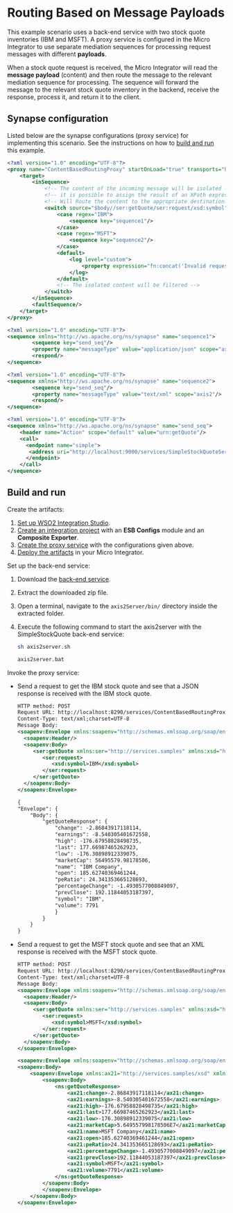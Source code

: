 # Routing Based on Message Payloads

This example scenario uses a back-end service with two stock quote inventories (IBM and MSFT). A proxy service is configured in the Micro Integrator to use separate mediation sequences for processing request messages with different **payloads**. 

When a stock quote request is received, the Micro Integrator will read the **message payload** (content) and then route the message to the relevant mediation sequence for processing. The sequence will forward the message to the relevant stock quote inventory in the backend, receive the response, process it, and return it to the client.
    
## Synapse configuration
    
Listed below are the synapse configurations (proxy service) for implementing this scenario. See the instructions on how to [build and run](#build-and-run) this example.

```xml tab="Proxy Service"
<?xml version="1.0" encoding="UTF-8"?>
<proxy name="ContentBasedRoutingProxy" startOnLoad="true" transports="https http" xmlns="http://ws.apache.org/ns/synapse">
    <target>
        <inSequence>
            <!-- The content of the incoming message will be isolated -->
            <!-- it is possible to assign the result of an XPath expression as well -->
            <!-- Will Route the content to the appropriate destination -->
            <switch source="$body//ser:getQuote/ser:request/xsd:symbol" xmlns:ser="http://services.samples" xmlns:xsd="http://services.samples/xsd">
                <case regex="IBM">
                    <sequence key="sequence1"/>
                </case>
                <case regex="MSFT">
                    <sequence key="sequence2"/>
                </case>
                <default>
                    <log level="custom">
                        <property expression="fn:concat('Invalid request for symbol - ', //ser:getQuote/ser:request/xsd:symbol)" name="Error"/>
                    </log>
                </default>
                <!-- The isolated content will be filtered -->
            </switch>
        </inSequence>
        <faultSequence/>
    </target>
</proxy>
```

```xml tab="Sequence 1"
<?xml version="1.0" encoding="UTF-8"?>
<sequence xmlns="http://ws.apache.org/ns/synapse" name="sequence1"> 
        <sequence key="send_seq"/> 
        <property name="messageType" value="application/json" scope="axis2"/>
        <respond/>
</sequence>
```

```xml tab="Sequence 2"
<?xml version="1.0" encoding="UTF-8"?>
<sequence xmlns="http://ws.apache.org/ns/synapse" name="sequence2"> 
        <sequence key="send_seq"/> 
        <property name="messageType" value="text/xml" scope="axis2"/>
        <respond/>
</sequence>
```   

```xml tab="Send Seq"
<?xml version="1.0" encoding="UTF-8"?>
<sequence xmlns="http://ws.apache.org/ns/synapse" name="send_seq"> 
    <header name="Action" scope="default" value="urn:getQuote"/>
    <call> 
      <endpoint name="simple">
       <address uri="http://localhost:9000/services/SimpleStockQuoteService"/> 
      </endpoint> 
    </call> 
</sequence>
```

## Build and run

Create the artifacts:

1. [Set up WSO2 Integration Studio](../../../../develop/installing-WSO2-Integration-Studio).
2. [Create an integration project](../../../../develop/create-integration-project) with an <b>ESB Configs</b> module and an <b>Composite Exporter</b>.
3. [Create the proxy service](../../../../develop/creating-artifacts/creating-a-proxy-service) with the configurations given above.
4. [Deploy the artifacts](../../../../develop/deploy-artifacts) in your Micro Integrator.

Set up the back-end service:

1. Download the [back-end service](https://github.com/wso2-docs/WSO2_EI/blob/master/Back-End-Service/axis2Server.zip).
2. Extract the downloaded zip file.
3. Open a terminal, navigate to the `axis2Server/bin/` directory inside the extracted folder.
4. Execute the following command to start the axis2server with the SimpleStockQuote back-end service:
   
      ```bash tab='On MacOS/Linux/CentOS'
      sh axis2server.sh
      ```
          
      ```bash tab='On Windows'
      axis2server.bat
      ```

Invoke the proxy service:

- Send a request to get the IBM stock quote and see that a JSON response is received with the IBM stock quote.

    ```xml tab='Request'
    HTTP method: POST 
    Request URL: http://localhost:8290/services/ContentBasedRoutingProxy
    Content-Type: text/xml;charset=UTF-8
    Message Body:
    <soapenv:Envelope xmlns:soapenv="http://schemas.xmlsoap.org/soap/envelope/" xmlns:ser="http://services.samples" xmlns:xsd="http://services.samples/xsd">
      <soapenv:Header/>
      <soapenv:Body>
         <ser:getQuote xmlns:ser="http://services.samples" xmlns:xsd="http://services.samples/xsd">
            <ser:request>
               <xsd:symbol>IBM</xsd:symbol>
            </ser:request>
         </ser:getQuote>
      </soapenv:Body>
    </soapenv:Envelope>
    ```

    ```xml tab='Response'
    {
    "Envelope": {
        "Body": {
            "getQuoteResponse": {
                "change": -2.86843917118114,
                "earnings": -8.540305401672558,
                "high": -176.67958828498735,
                "last": 177.66987465262923,
                "low": -176.30898912339075,
                "marketCap": 56495579.98178506,
                "name": "IBM Company",
                "open": 185.62740369461244,
                "peRatio": 24.341353665128693,
                "percentageChange": -1.4930577008849097,
                "prevClose": 192.11844053187397,
                "symbol": "IBM",
                "volume": 7791
                }
            }
        }
    }
    ```

- Send a request to get the MSFT stock quote and see that an XML response is received with the MSFT stock quote.

    ```xml tab='Request'
    HTTP method: POST 
    Request URL: http://localhost:8290/services/ContentBasedRoutingProxy
    Content-Type: text/xml;charset=UTF-8
    Message Body:
    <soapenv:Envelope xmlns:soapenv="http://schemas.xmlsoap.org/soap/envelope/" xmlns:ser="http://services.samples" xmlns:xsd="http://services.samples/xsd">
      <soapenv:Header/>
      <soapenv:Body>
         <ser:getQuote xmlns:ser="http://services.samples" xmlns:xsd="http://services.samples/xsd">
            <ser:request>
               <xsd:symbol>MSFT</xsd:symbol>
            </ser:request>
         </ser:getQuote>
      </soapenv:Body>
    </soapenv:Envelope>
    ```

    ```xml tab='Response'
    <soapenv:Envelope xmlns:soapenv="http://schemas.xmlsoap.org/soap/envelope/">
    <soapenv:Body>
        <soapenv:Envelope xmlns:ax21="http://services.samples/xsd" xmlns:ns="http://services.samples">
            <soapenv:Body>
                <ns:getQuoteResponse>
                    <ax21:change>-2.86843917118114</ax21:change>
                    <ax21:earnings>-8.540305401672558</ax21:earnings>
                    <ax21:high>-176.67958828498735</ax21:high>
                    <ax21:last>177.66987465262923</ax21:last>
                    <ax21:low>-176.30898912339075</ax21:low>
                    <ax21:marketCap>5.649557998178506E7</ax21:marketCap>
                    <ax21:name>MSFT Company</ax21:name>
                    <ax21:open>185.62740369461244</ax21:open>
                    <ax21:peRatio>24.341353665128693</ax21:peRatio>
                    <ax21:percentageChange>-1.4930577008849097</ax21:percentageChange>
                    <ax21:prevClose>192.11844053187397</ax21:prevClose>
                    <ax21:symbol>MSFT</ax21:symbol>
                    <ax21:volume>7791</ax21:volume>
                </ns:getQuoteResponse>
            </soapenv:Body>
            </soapenv:Envelope>
        </soapenv:Body>
    </soapenv:Envelope>
    ```
